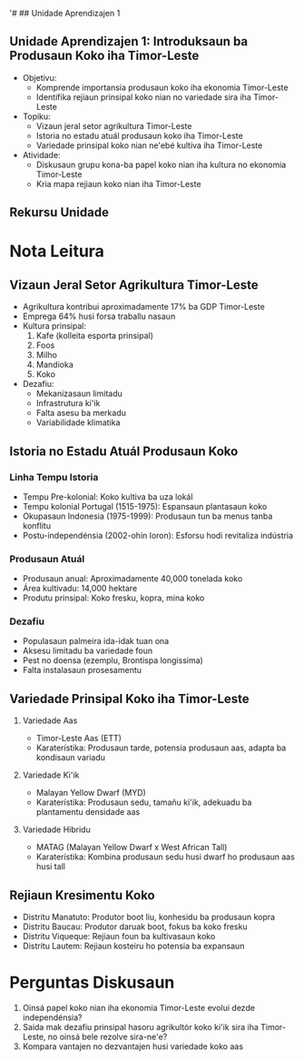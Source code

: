 '# ## Unidade Aprendizajen 1

## Unidade Aprendizajen 1: Introduksaun ba Produsaun Koko iha Timor-Leste
- Objetivu:
  * Komprende importansia produsaun koko iha ekonomia Timor-Leste
  * Identifika rejiaun prinsipal koko nian no variedade sira iha Timor-Leste
- Topiku:
  * Vizaun jeral setor agrikultura Timor-Leste
  * Istoria no estadu atuál produsaun koko iha Timor-Leste
  * Variedade prinsipal koko nian ne'ebé kultiva iha Timor-Leste
- Atividade:
  * Diskusaun grupu kona-ba papel koko nian iha kultura no ekonomia Timor-Leste
  * Kria mapa rejiaun koko nian iha Timor-Leste

## Rekursu Unidade

# Nota Leitura

## Vizaun Jeral Setor Agrikultura Timor-Leste

- Agrikultura kontribui aproximadamente 17% ba GDP Timor-Leste
- Emprega 64% husi forsa traballu nasaun
- Kultura prinsipal:
  1. Kafe (kolleita esporta prinsipal)
  2. Foos
  3. Milho
  4. Mandioka
  5. Koko
- Dezafiu:
  - Mekanizasaun limitadu
  - Infrastrutura ki'ik
  - Falta asesu ba merkadu
  - Variabilidade klimatika

## Istoria no Estadu Atuál Produsaun Koko

### Linha Tempu Istoria
- Tempu Pre-kolonial: Koko kultiva ba uza lokál
- Tempu kolonial Portugal (1515-1975): Espansaun plantasaun koko
- Okupasaun Indonesia (1975-1999): Produsaun tun ba menus tanba konflitu
- Postu-independénsia (2002-ohin loron): Esforsu hodi revitaliza indústria

### Produsaun Atuál
- Produsaun anual: Aproximadamente 40,000 tonelada koko
- Área kultivadu: 14,000 hektare
- Produtu prinsipal: Koko fresku, kopra, mina koko

### Dezafiu
- Populasaun palmeira ida-idak tuan ona
- Aksesu limitadu ba variedade foun
- Pest no doensa (ezemplu, Brontispa longissima)
- Falta instalasaun prosesamentu

## Variedade Prinsipal Koko iha Timor-Leste

1. Variedade Aas
   - Timor-Leste Aas (ETT)
   - Karaterístika: Produsaun tarde, potensia produsaun aas, adapta ba kondisaun variadu

2. Variedade Ki'ik
   - Malayan Yellow Dwarf (MYD)
   - Karaterístika: Produsaun sedu, tamañu ki'ik, adekuadu ba plantamentu densidade aas

3. Variedade Hibridu
   - MATAG (Malayan Yellow Dwarf x West African Tall)
   - Karaterístika: Kombina produsaun sedu husi dwarf ho produsaun aas husi tall

## Rejiaun Kresimentu Koko

- Distritu Manatuto: Produtor boot liu, konhesidu ba produsaun kopra
- Distritu Baucau: Produtor daruak boot, fokus ba koko fresku
- Distritu Viqueque: Rejiaun foun ba kultivasaun koko
- Distritu Lautem: Rejiaun kosteiru ho potensia ba expansaun

# Perguntas Diskusaun

1. Oinsá papel koko nian iha ekonomia Timor-Leste evolui dezde independénsia?
2. Saida mak dezafiu prinsipal hasoru agrikultór koko ki'ik sira iha Timor-Leste, no oinsá bele rezolve sira-ne'e?
3. Kompara vantajen no dezvantajen husi variedade koko aas